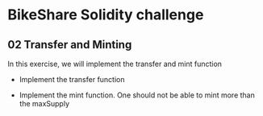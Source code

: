 # BikeShare Solidity challenge

## 02 Transfer and Minting

In this exercise, we will implement the transfer and mint function

- Implement the transfer function

- Implement the mint function. One should not be able to mint more than the maxSupply